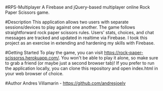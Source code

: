 #RPS-Multiplayer
A Firebase and jQuery-based multiplayer online Rock Paper Scissors game.

#Description
This application allows two users with separate sessions/devices to play against one another. The game follows straightforward rock paper scissors rules. Users' stats, choices, and chat messages are tracked and updated in realtime via Firebase. I took this project as an exercise in extending and hardening my skills with Firebase.

#Getting Started
To play the game, you can visit https://rock-paper-scissorss.herokuapp.com/. You won't be able to play it alone, so make sure to grab a friend (or maybe just a second browser tab)! If you prefer to run the application locally, you can clone this repository and open index.html in your web browser of choice.

#Author
Andres Villamarin - https://github.com/andresjoelv
